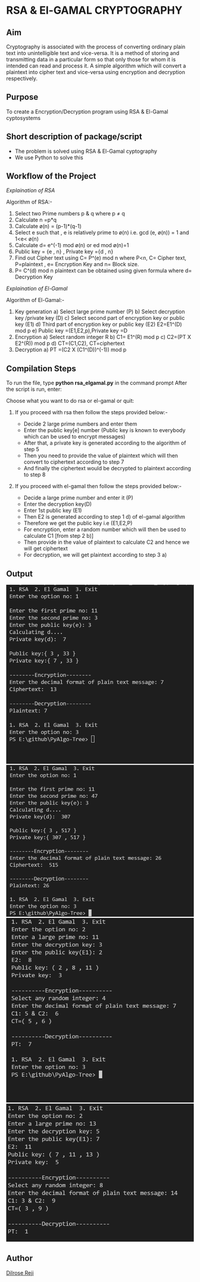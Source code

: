 # RSA & El-GAMAL CRYPTOGRAPHY

## Aim

Cryptography is associated with the process of converting ordinary plain text into unintelligible text and vice-versa. It is a method of storing and transmitting data in a particular form so that only those for whom it is intended can read and process it.
A simple algorithm which will convert a plaintext into cipher text and vice-versa using encryption and decryption respectively.

## Purpose

To create a Encryption/Decryption program using RSA & El-Gamal cyptosystems


## Short description of package/script

- The problem is solved using RSA & El-Gamal cyptography
- We use Python to solve this


## Workflow of the Project

*Explaination of RSA*

Algorithm of RSA:-
1. Select two Prime numbers p & q where p ≠ q
2. Calculate n =p*q
3. Calculate ø(n) = (p-1)*(q-1)
4. Select e such that , e is relatively prime to ø(n)
   i.e. gcd (e, ø(n)) = 1 and 1<e< ø(n)
5. Calculate d= e^(-1) mod ø(n) or ed mod ø(n)=1
6. Public key = {e , n} , Private key ={d , n}
7. Find out Cipher text using C= P^(e) mod n where P<n,
   C= Cipher text, P=plaintext , e= Encryption Key and n= Block size.
8. P= C^(d) mod n plaintext can be obtained using given formula
   where d= Decryption Key


*Explaination of El-Gamal*

Algorithm of El-Gamal:-
1. Key generation
        a) Select large prime number (P)
        b) Select decryption key /private key (D)
        c) Select second part of encryption key or public key (E1)
        d) Third part of encryption key or public key (E2) E2=E1^(D) mod p
        e) Public key =(E1,E2,p),Private key =D
2. Encryption
        a) Select random integer R
        b) C1= E1^(R) mod p
        c) C2=(PT X E2^(R)) mod p
        d) CT=(C1,C2), CT=ciphertext
3. Decryption
        a) PT =(C2 X (C1^(D))^(-1)) mod p



## Compilation Steps
To run the file, type **python rsa_elgamal.py** in the command prompt
After the script is run, enter:

Choose what you want to do rsa or el-gamal or quit:
1. If you proceed with rsa then follow the steps provided below:-
    
    - Decide 2 large prime numbers and enter them
    - Enter the public key[e] number (Public key is known to everybody which can be used to encrypt messages)
    - After that, a private key is generated according to the algorithm of step 5
    - Then you need to provide the value of plaintext which will then convert to ciphertext according to step 7
    - And finally the ciphertext would be decrypted to plaintext according to step 8
    
2. If you proceed with el-gamal then follow the steps provided below:-
    - Decide a large prime number and enter it (P)
    - Enter the decryption key(D)
    - Enter 1st public key (E1)
    - Then E2 is generated according to step 1 d) of el-gamal algorithm
    - Therefore we get the public key i.e (E1,E2,P) 
    - For encryption, enter a random number which will then be used to calculate C1 [from step 2 b)]
    - Then provide in the value of plaintext to calculate C2 and hence we will get ciphertext
    - For decryption, we will get plaintext according to step 3 a)
       

## Output

<img src="../RSA_ElGamal_cryptography/Images/rsa.PNG">
<img src="../RSA_ElGamal_cryptography/Images/rsa1.PNG">
<img src="../RSA_ElGamal_cryptography/Images/elgamal.PNG">
<img src="../RSA_ElGamal_cryptography/Images/elgamal1.PNG">

## Author

[Dilrose Reji](https://github.com/dilroseR/)